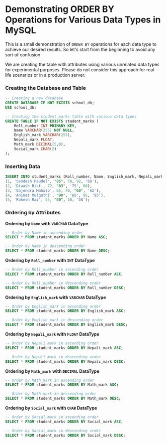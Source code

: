 # Demonstrating ORDER BY Operations for Various Data Types in MySQL

This is a small demonstration of `ORDER BY` operations for each data type to achieve our desired results. So let's start from the beginning to avoid any sort of confusion.

We are creating the table with attributes using various unrelated data types for experimental purposes. Please do not consider this approach for real-life scenarios or in a production server.

### Creating the Database and Table

```sql
-- Creating a new database
CREATE DATABASE IF NOT EXISTS school_db;
USE school_db;

-- Creating the student_marks table with various data types
CREATE TABLE IF NOT EXISTS student_marks (
    Roll_number INT PRIMARY KEY,
    Name VARCHAR(255) NOT NULL,
    English_mark VARCHAR(255),
    Nepali_mark FLOAT,
    Math_mark DECIMAL(5,0),
    Social_mark CHAR(2)
);
```

### Inserting Data

```sql
INSERT INTO student_marks (Roll_number, Name, English_mark, Nepali_mark, Math_mark, Social_mark) VALUES
(1, 'Sandesh Paudel', "85", 78, 92, '88'),
(2, 'Diwash Bist', 72, "83", '75', 80),
(3, 'Gajendra Mahato', 65, 70, "60", '62'),
(4, 'AniKet Mulguthi', "90", '88', 95, '93'),
(5, 'Rakesh Rai', 55, "60", 50, '58');
```

### Ordering by Attributes

**Ordering by `Name` with `VARCHAR` DataType**

```sql
-- Order by Name in ascending order
SELECT * FROM student_marks ORDER BY Name ASC;

-- Order by Name in descending order
SELECT * FROM student_marks ORDER BY Name DESC;
```

**Ordering by `Roll_number` with `INT` DataType**

```sql
-- Order by Roll_number in ascending order
SELECT * FROM student_marks ORDER BY Roll_number ASC;

-- Order by Roll_number in descending order
SELECT * FROM student_marks ORDER BY Roll_number DESC;
```

**Ordering by `English_mark` with `VARCHAR` DataType**

```sql
-- Order by English_mark in ascending order
SELECT * FROM student_marks ORDER BY English_mark ASC;

-- Order by English_mark in descending order
SELECT * FROM student_marks ORDER BY English_mark DESC;
```

**Ordering by `Nepali_mark` with `FLOAT` DataType**

```sql
-- Order by Nepali_mark in ascending order
SELECT * FROM student_marks ORDER BY Nepali_mark ASC;

-- Order by Nepali_mark in descending order
SELECT * FROM student_marks ORDER BY Nepali_mark DESC;
```

**Ordering by `Math_mark` with `DECIMAL` DataType**

```sql
-- Order by Math_mark in ascending order
SELECT * FROM student_marks ORDER BY Math_mark ASC;

-- Order by Math_mark in descending order
SELECT * FROM student_marks ORDER BY Math_mark DESC;
```

**Ordering by `Social_mark` with `CHAR` DataType**

```sql
-- Order by Social_mark in ascending order
SELECT * FROM student_marks ORDER BY Social_mark ASC;

-- Order by Social_mark in descending order
SELECT * FROM student_marks ORDER BY Social_mark DESC;
```